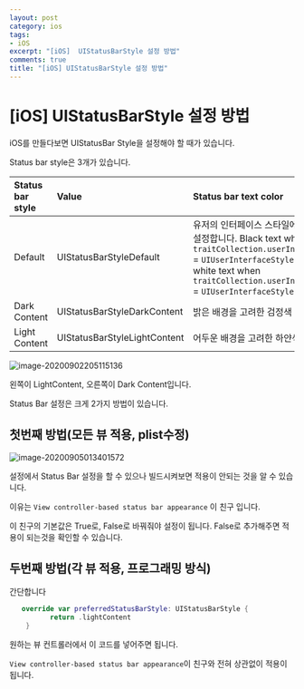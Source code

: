 ```yaml
---
layout: post
category: ios
tags:
- iOS
excerpt: "[iOS]  UIStatusBarStyle 설정 방법"
comments: true
title: "[iOS] UIStatusBarStyle 설정 방법"
---
```


# [iOS] UIStatusBarStyle 설정 방법

iOS를 만들다보면 UIStatusBar Style을 설정해야 할 때가 있습니다.

Status bar style은 3개가 있습니다.

| Status bar style | Value                        | Status bar text color                                        |
| :--------------- | :--------------------------- | :----------------------------------------------------------- |
| Default          | UIStatusBarStyleDefault      | 유저의 인터페이스 스타일에따라 자동으로 설정합니다. Black text when `traitCollection.userInterfaceStyle` = `UIUserInterfaceStyle.light` and white text when `traitCollection.userInterfaceStyle` = `UIUserInterfaceStyle.dark` |
| Dark Content     | UIStatusBarStyleDarkContent  | 밝은 배경을 고려한 검정색 텍스트                             |
| Light Content    | UIStatusBarStyleLightContent | 어두운 배경을 고려한 하얀색 텍스트                           |

![image-20200902205115136](https://raw.githubusercontent.com/ChoiDongKyu96/TIL/master/iOS/images/image-20200902205115136.png)

왼쪽이 LightContent, 오른쪽이 Dark Content입니다.

Status Bar 설정은 크게 2가지 방법이 있습니다.



## 첫번째 방법(모든 뷰 적용, plist수정)

![image-20200905013401572](https://raw.githubusercontent.com/ChoiDongKyu96/TIL/master/iOS/images/image-20200905013401572.png)

설정에서 Status Bar 설정을 할 수 있으나 빌드시켜보면 적용이 안되는 것을 알 수 있습니다.

이유는  `View controller-based status bar appearance` 이 친구 입니다.

이 친구의 기본값은 True로, False로 바꿔줘야 설정이 됩니다. False로 추가해주면 적용이 되는것을 확인할 수 있습니다.



## 두번째 방법(각 뷰 적용, 프로그래밍 방식)

간단합니다

```swift
   override var preferredStatusBarStyle: UIStatusBarStyle {
          return .lightContent
    }
```

원하는 뷰 컨트롤러에서 이 코드를 넣어주면 됩니다. 

 `View controller-based status bar appearance`이 친구와 전혀 상관없이 적용이 됩니다.